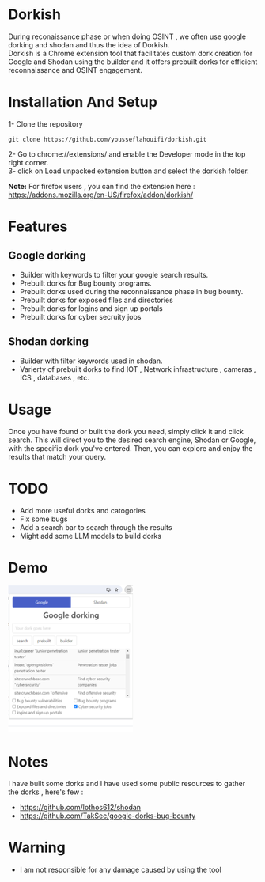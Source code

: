# Dorkish
During reconaissance phase or when doing OSINT , we often use google dorking and shodan and thus the idea of Dorkish. <br>
Dorkish is a Chrome extension tool that facilitates custom dork creation for Google and Shodan using the builder and it offers prebuilt dorks for efficient reconnaissance and OSINT engagement.

# Installation And Setup
1- Clone the repository 
```
git clone https://github.com/yousseflahouifi/dorkish.git
```
2- Go to chrome://extensions/ and enable the Developer mode in the top right corner.<br>
3- click on Load unpacked extension button and select the dorkish folder.

**Note:** For firefox users , you can find the extension here : https://addons.mozilla.org/en-US/firefox/addon/dorkish/

# Features
## Google dorking
- Builder with keywords to filter your google search results.
- Prebuilt dorks for Bug bounty programs.
- Prebuilt dorks used during the reconnaissance phase in bug bounty.
- Prebuilt dorks for exposed files and directories
- Prebuilt dorks for logins and sign up portals
- Prebuilt dorks for cyber secruity jobs
## Shodan dorking
- Builder with filter keywords used in shodan.
- Varierty of prebuilt dorks to find IOT , Network infrastructure , cameras , ICS , databases , etc.

# Usage
Once you have found or built the dork you need, simply click it and click search. This will direct you to the desired search engine, Shodan or Google, with the specific dork you've entered. Then, you can explore and enjoy the results that match your query.

# TODO
- Add more useful dorks and catogories
- Fix some bugs
- Add a search bar to search through the results
- Might add some LLM models to build dorks

# Demo
<img src="https://raw.githubusercontent.com/yousseflahouifi/dorkish/main/dork.png" alt="cloudpulse" width="50%">

# Notes
I have built some dorks and I have used some public resources to gather the dorks , here's few :
- https://github.com/lothos612/shodan
- https://github.com/TakSec/google-dorks-bug-bounty
# Warning
- I am not responsible for any damage caused by using the tool
